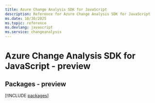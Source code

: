 ```yaml
---
title: Azure Change Analysis SDK for JavaScript
description: Reference for Azure Change Analysis SDK for JavaScript
ms.date: 10/30/2025
ms.topic: reference
ms.devlang: javascript
ms.service: changeanalysis
---
```

# Azure Change Analysis SDK for JavaScript - preview
## Packages - preview
[!INCLUDE [packages](change-analysis-index.md)]